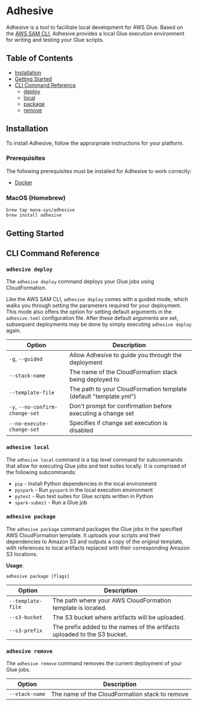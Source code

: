 # Adhesive

Adhesive is a tool to facilitate local development for AWS Glue. Based on the
[AWS SAM CLI](https://github.com/awslabs/aws-sam-cli), Adhesive provides a 
local Glue execution environment for writing and testing your Glue
scripts.

## Table of Contents

- [Installation](#Installation)
- [Getting Started](#getting-started)
- [CLI Command Reference](#cli-command-reference)
  * [deploy](#adhesive-deploy)
  * [local](#adhesive-local)
  * [package](#adhesive-package)
  * [remove](#adhesive-remove)

## Installation
To install Adhesive, follow the approrpriate instructions for your platform.

### Prerequisites
The following prerequisites must be installed for Adhesive to work correctly:
- [Docker](https://docs.docker.com/install/)

### MacOS (Homebrew)
```shell script
brew tap mana-sys/adhesive
brew install adhesive
```

## <a name="getting-started"></a>Getting Started

## <a name="cli-command-reference"></a>CLI Command Reference

### `adhesive deploy`
The `adhesive deploy` command deploys your Glue jobs using CloudFormation.

Like the AWS SAM CLI, `adhesive deploy` comes with a guided mode, which walks
you through setting the parameters required for your deployment. This mode also
offers the option for setting default arguments in the `adhesive.toml` 
configuration file. After these default arguments are set, subsequent 
deployments may be done by simply executing `adhesive deploy` again.

| Option | Description |
| --- | --- |
| `-g`, `--guided` | Allow Adhesive to guide you through the deployment |
| `--stack-name` | The name of the CloudFormation stack being deployed to |
| `--template-file` |  The path to your CloudFormation template (default "template.yml") |
| `-y`, `--no-confirm-change-set` | Don't prompt for confirmation before executing a change set |
| `--no-execute-change-set` | Specifies if change set execution is disabled

### `adhesive local`
The `adhesive local` command is a top level command for subcommands that 
allow for executing Glue jobs and test suites locally. It is comprised
of the following subcommands:
- `pip` - Install Python dependencies in the local environment
- `pyspark` - Run `pyspark` in the local execution environment
- `pytest` - Run test suites for Glue scripts written in Python
- `spark-submit` - Run a Glue job

### `adhesive package`
The `adhesive package` command packages the Glue jobs in the specified
AWS CloudFormation template. It uploads your scripts and their dependencies
to Amazon S3 and outputs a copy of the original template, with references
to local artifacts replaced with their corresponding Amazon S3 locations.

**Usage**:
```
adhesive package [flags]
```

| Option | Description |
| --- | --- |
| `--template-file` | The path where your AWS CloudFormation template is located. |
| `--s3-bucket` | The S3 bucket where artifacts will be uploaded. |
| `--s3-prefix` | The prefix added to the names of the artifacts uploaded to the S3 bucket. |

### `adhesive remove`
The `adhesive remove` command removes the current deployment of your Glue jobs.

| Option | Description |
| --- | --- |
| `--stack-name` | The name of the CloudFormation stack to remove |

